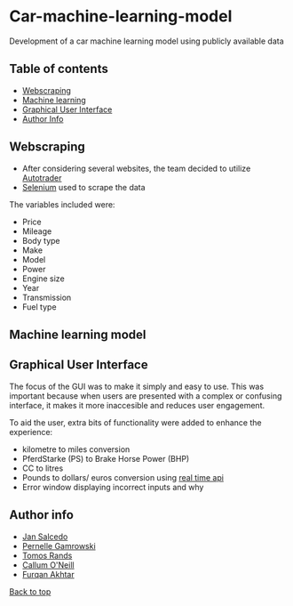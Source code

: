 # Car-machine-learning-model
Development of a car machine learning model using publicly available data

## Table of contents
- [Webscraping](https://github.com/SuperSalcedo22/Car-machine-learning-model#webscraping)
- [Machine learning](https://github.com/SuperSalcedo22/Car-machine-learning-model#machine-learning-model)
- [Graphical User Interface](https://github.com/SuperSalcedo22/Car-machine-learning-model#graphical-user-interface)
- [Author Info](https://github.com/SuperSalcedo22/Car-machine-learning-model/blob/main/README.md#author-info)

## Webscraping
- After considering several websites, the team decided to utilize [Autotrader](https://www.autotrader.co.uk/)
- [Selenium](https://www.selenium.dev/) used to scrape the data

The variables included were:
- Price
- Mileage
- Body type
- Make
- Model 
- Power
- Engine size
- Year
- Transmission
- Fuel type

## Machine learning model



## Graphical User Interface
The focus of the GUI was to make it simply and easy to use. This was important because when users are presented with a complex or confusing interface, it makes it more inaccesible and reduces user engagement.

To aid the user, extra bits of functionality were added to enhance the experience:
- kilometre to miles conversion
- PferdStarke (PS) to Brake Horse Power (BHP)
- CC to litres
- Pounds to dollars/ euros conversion using [real time api](https://www.exchangerate-api.com/)
- Error window displaying incorrect inputs and why


## Author info

- [Jan Salcedo](https://github.com/SuperSalcedo22)
- [Pernelle Gamrowski](https://github.com/pernelleg)
- [Tomos Rands](https://github.com/TomosRands123)
- [Callum O'Neill](https://github.com/Rocconeill96)
- [Furqan Akhtar](https://github.com/Furqii)

[Back to top](https://github.com/SuperSalcedo22/Car-machine-learning-model#car-machine-learning-model)
